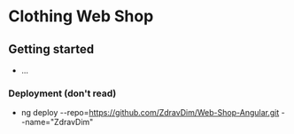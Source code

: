 # Clothing Web Shop

## Getting started

- ...

### Deployment (don't read)
- ng deploy --repo=https://github.com/ZdravDim/Web-Shop-Angular.git --name="ZdravDim"